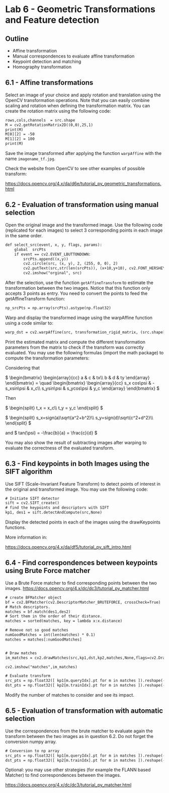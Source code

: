 # Lab 6 - Geometric Transformations and Feature detection 

## Outline
* Affine transformation
* Manual correspondences to evaluate affine transformation
* Keypoint detection and matching
* Homography transformation

## 6.1 - Affine transformations
Select an image of your choice and apply rotation and translation using the OpenCV transformation operations. Note that you can easily combine scaling and rotation when defining the transformation matrix.
You can create the rotation matrix using the following code:
```html
rows,cols,channels  = src.shape
M = cv2.getRotationMatrix2D((0,0),25,1)
print(M)
M[0][2] = -50
M[1][2] = 100
print(M) 
```
Save the image transformed after applying the function `warpAffine` with the name `imagename_tf.jpg`.

Check the website from OpenCV to see other examples of possible transform:

https://docs.opencv.org/4.x/da/d6e/tutorial_py_geometric_transformations.html

## 6.2 - Evaluation of transformation using manual selection
Open the original image and the transformed image. Use the following code (replicated for each images) to select 3 corresponding points in each image in the same order.
```html
def select_src(event, x, y, flags, params):
    global  srcPts
    if event == cv2.EVENT_LBUTTONDOWN:
        srcPts.append((x,y))
        cv2.circle(src, (x, y), 2, (255, 0, 0), 2)
        cv2.putText(src,str(len(srcPts)), (x+10,y+10), cv2.FONT_HERSHEY_SIMPLEX, 0.5, (255, 0, 0))
        cv2.imshow("orginal", src)
```
After the selection, use the function `getAffineTransform` to estimate the transformation between the two images. Notice that this function only accepts 3 points as entry.
You need to convert the points to feed the getAffineTransform function:
```html
np_srcPts = np.array(srcPts).astype(np.float32)
```

Warp and display the transformed image using the warpAffine  function using a code similar to:
```html
warp_dst = cv2.warpAffine(src, transformation_rigid_matrix, (src.shape[1], src.shape[0]))
```

Print the estimated matrix and compute the different transformation parameters from the matrix to check if the transform was correctly evaluated. 
You may use the following formulas (import the math package) to compute the transformation parameters:

Considering that

$`
\begin{bmatrix}
\begin{array}{cc} 
a & c & tx\\
b & d & ty
\end{array}
\end{bmatrix} = 
\quad
\begin{bmatrix}
\begin{array}{cc} 
s_x cos\psi & -s_xsin\psi & x_c\\
s_ysin\psi & s_ycos\psi & y_c
\end{array}
\end{bmatrix} 
`$

Then 

$`
\begin{split}
t_x = x_c\\
t_y = y_c
\end{split}
`$

$`
\begin{split}
s_x=sign(a)\sqrt{a^2+b^2}\\
s_y=sign(d)\sqrt{c^2+d^2}\\
\end{split}
`$

and
$`
tan(\psi) = -\frac{b}{a} = \frac{c}{d}
`$
 
You may also show the result of subtracting images after warping to evaluate the correctness of the evaluated transform.

## 6.3 - Find keypoints in both Images using the SIFT algorithm 
Use SIFT (Scale-Invariant Feature Transform) to detect points of interest in the original and transformed image.
You may use the following code:
```html
# Initiate SIFT detector
sift = cv2.SIFT_create()
# find the keypoints and descriptors with SIFT
kp1, des1 = sift.detectAndCompute(src,None)
```

Display the detected points in each of the images using the drawKeypoints functions.

More information in:

https://docs.opencv.org/4.x/da/df5/tutorial_py_sift_intro.html

## 6.4 - Find correspondences between keypoints using Brute Force matcher
Use a Brute Force matcher to find corresponding points between the two images.
https://docs.opencv.org/4.x/dc/dc3/tutorial_py_matcher.html
```html
# create BFMatcher object
bf = cv2.BFMatcher(cv2.DescriptorMatcher_BRUTEFORCE, crossCheck=True)
# Match descriptors.
matches = bf.match(des1,des2)
# Sort them in the order of their distance.
matches = sorted(matches, key = lambda x:x.distance)

# Remove not so good matches
numGoodMatches = int(len(matches) * 0.1)
matches = matches[:numGoodMatches]


# Draw matches
im_matches = cv2.drawMatches(src,kp1,dst,kp2,matches,None,flags=cv2.DrawMatchesFlags_NOT_DRAW_SINGLE_POINTS)

cv2.imshow("matches",im_matches)

# Evaluate transform
src_pts = np.float32([ kp1[m.queryIdx].pt for m in matches ]).reshape(-1,1,2)
dst_pts = np.float32([ kp2[m.trainIdx].pt for m in matches ]).reshape(-1,1,2)
```
Modify the number of matches to consider and see its impact.

## 6.5 - Evaluation of transformation with automatic selection
Use the correspondences from the brute matcher to evaluate again the transform between the two images as in question 6.2. Do not forget the conversion numpy array.
```html
# Conversion to np array
src_pts = np.float32([ kp1[m.queryIdx].pt for m in matches ]).reshape(-1,1,2)
dst_pts = np.float32([ kp2[m.trainIdx].pt for m in matches ]).reshape(-1,1,2)
```

Optional: you may use other strategies (for example the FLANN based Matcher) to find correspondences between the images.

https://docs.opencv.org/4.x/dc/dc3/tutorial_py_matcher.html


<!--## 6.6 - Homography estimation 	
Consider the images `homography_1.jpg` to `homography_4.jpg`. 
These are images taken from a book from different viewpoints such that the image is suffering an homography transform.
Adapt the code of the previous exercises to select manually the corners of the book in the image and evaluate/correct the homography.
Use the `findHomography` and `warpPerspective` function from OpenCV.
Consider that the book is 17.5 x 23.5 cm.

https://docs.opencv.org/4.x/d9/dab/tutorial_homography.html
--!>
